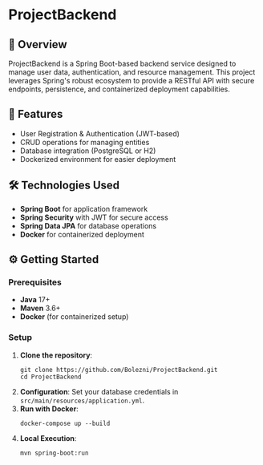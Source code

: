 
<h1>ProjectBackend</h1>

<h2>📜 Overview</h2>
<p>ProjectBackend is a Spring Boot-based backend service designed to manage user data, authentication, and resource management. This project leverages Spring's robust ecosystem to provide a RESTful API with secure endpoints, persistence, and containerized deployment capabilities.</p>

<h2>🚀 Features</h2>
<ul>
    <li>User Registration & Authentication (JWT-based)</li>
    <li>CRUD operations for managing entities</li>
    <li>Database integration (PostgreSQL or H2)</li>
    <li>Dockerized environment for easier deployment</li>
</ul>

<h2>🛠️ Technologies Used</h2>
<ul>
    <li><strong>Spring Boot</strong> for application framework</li>
    <li><strong>Spring Security</strong> with JWT for secure access</li>
    <li><strong>Spring Data JPA</strong> for database operations</li>
    <li><strong>Docker</strong> for containerized deployment</li>
</ul>

<h2>⚙️ Getting Started</h2>

<h3>Prerequisites</h3>
<ul>
    <li><strong>Java</strong> 17+</li>
    <li><strong>Maven</strong> 3.6+</li>
    <li><strong>Docker</strong> (for containerized setup)</li>
</ul>

<h3>Setup</h3>
<ol>
    <li><strong>Clone the repository</strong>:
        <pre><code>git clone https://github.com/Bolezni/ProjectBackend.git
cd ProjectBackend</code></pre>
    </li>
    <li><strong>Configuration</strong>: Set your database credentials in <code>src/main/resources/application.yml</code>.</li>
    <li><strong>Run with Docker</strong>:
        <pre><code>docker-compose up --build</code></pre>
    </li>
    <li><strong>Local Execution</strong>:
        <pre><code>mvn spring-boot:run</code></pre>
    </li>
</ol>

</body>
